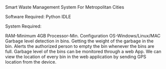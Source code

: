 Smart Waste Management System For Metropolitan Cities


Software Required:
Python IDLE


System Required:


RAM-Minimum 4GB Processor-Min. Configuration OS-Windows/Linux/MAC
Garbage level detection in bins.
Getting the weight of the garbage in the bin. 
Alerts the authorized person to empty the bin whenever the bins are full.
Garbage level of the bins can be monitored through a web App.
We can view the location of every bin in the web application by sending GPS location from the device.


